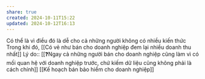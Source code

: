 ```yaml
---
share: true
created: 2024-10-11T15:22
updated: 2024-10-12T16:13
---
```

Có thể là vì điều đó là dễ cho cả những người không có nhiều kiến thức 
Trong khi đó, [[Có vẻ như bán cho doanh nghiệp đem lại nhiều doanh thu nhất]]
Lý do:: [[❓Ngay cả những người bán cho doanh nghiệp cũng làm vì có mối quan hệ với doanh nghiệp trước, chứ kiếm dữ liệu cũng không phải là cách chính]]
[[Kế hoạch bán bảo hiểm cho doanh nghiệp]]